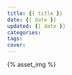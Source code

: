 ```yaml
---
title: {{ title }}
date: {{ date }}
updated: {{ date }}
categories:
tags:
cover: 
---
```

{% asset_img %}
<!-- more -->
